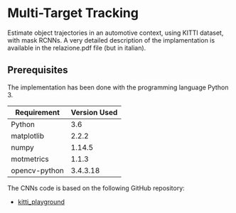 # Multi-Target Tracking

Estimate object trajectories in an automotive context, using KITTI dataset, with mask RCNNs.
A very detailed description of the implamentation is available in the relazione.pdf file (but in italian).

## Prerequisites
The implementation has been done with the programming language Python 3.

Requirement | Version Used
------------| ------------
Python | 3.6
matplotlib | 2.2.2  
numpy |  1.14.5 
motmetrics | 1.1.3
opencv-python | 3.4.3.18 

The CNNs code is based on the following GitHub repository:

- [kitti_playground](https://github.com/fedebecat/kitti_playground)
